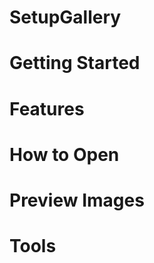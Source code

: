 # SetupGallery

# Getting Started






# Features






# How to Open



# Preview Images



# Tools
